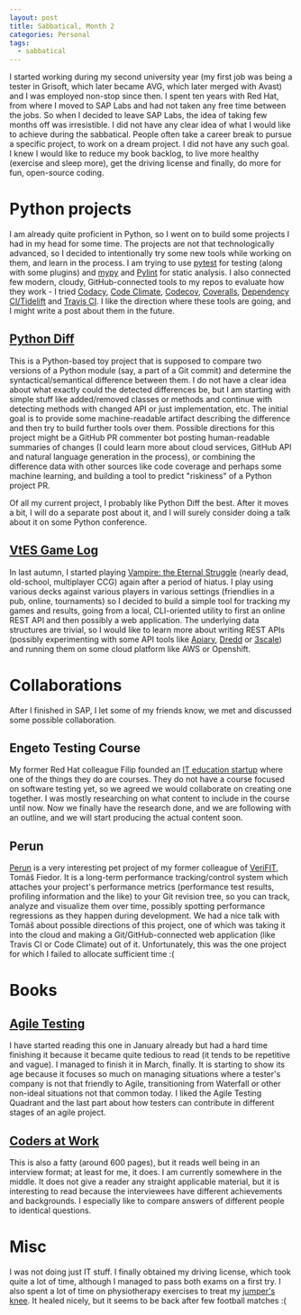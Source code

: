 ```yaml
---
layout: post
title: Sabbatical, Month 2
categories: Personal
tags:
  - sabbatical
---
```


I started working during my second university year (my first job was being a tester in Grisoft,
which later became AVG, which later merged with Avast) and I was employed non-stop since then. I
spent ten years with Red Hat, from where I moved to SAP Labs and had not taken any free time between
the jobs. So when I decided to leave SAP Labs, the idea of taking few months off was irresistible. I
did not have any clear idea of what I would like to achieve during the sabbatical. People often take
a career break to pursue a specific project, to work on a dream project. I did not have any such
goal. I knew I would like to reduce my book backlog, to live more healthy (exercise and sleep more),
get the driving license and finally, do more for fun, open-source coding.

# Python projects

I am already quite proficient in Python, so I went on to build some projects I had in my head for
some time. The projects are not that technologically advanced, so I decided to intentionally try
some new tools while working on them, and learn in the process. I am trying to use
[pytest](https://docs.pytest.org/en/latest/) for testing (along with some plugins) and
[mypy](http://mypy-lang.org/) and [Pylint](https://www.pylint.org/) for static analysis. I also
connected few modern, cloudy, GitHub-connected tools to my repos to evaluate how they work - I tried
[Codacy](https://www.codacy.com/), [Code Climate](https://codeclimate.com/),
[Codecov](https://codecov.io/), [Coveralls](https://coveralls.io/), [Dependency
CI/Tidelift](https://tidelift.com/) and [Travis CI](https://travis-ci.org/). I like the direction
where these tools are going, and I might write a post about them in the future.

## [Python Diff](https://github.com/petr-muller/pyff)

This is a Python-based toy project that is supposed to compare two versions of a Python module (say,
a part of a Git commit) and determine the syntactical/semantical difference between them. I do not
have a clear idea about what exactly could the detected differences be, but I am starting with
simple stuff like added/removed classes or methods and continue with detecting methods with changed
API or just implementation, etc. The initial goal is to provide some machine-readable artifact
describing the difference and then try to build further tools over them. Possible directions for
this project might be a GitHub PR commenter bot posting human-readable summaries of changes (I could
learn more about cloud services, GitHub API and natural language generation in the process), or
combining the difference data with other sources like code coverage and perhaps some machine
learning, and building a tool to predict "riskiness" of a Python project PR.

Of all my current project, I probably like Python Diff the best. After it moves a bit, I will do a
separate post about it, and I will surely consider doing a talk about it on some Python conference.

## [VtES Game Log](https://github.com/petr-muller/vtes)

In last autumn, I started playing [Vampire: the Eternal Struggle](http://www.vekn.net/what-is-v-tes)
(nearly dead, old-school, multiplayer CCG) again after a period of hiatus. I play using various
decks against various players in various settings (friendlies in a pub, online, tournaments) so I
decided to build a simple tool for tracking my games and results, going from a local, CLI-oriented
utility to first an online REST API and then possibly a web application. The underlying data
structures are trivial, so I would like to learn more about writing REST APIs (possibly
experimenting with some API tools like [Apiary](https://apiary.io/),
[Dredd](http://dredd.org/en/latest/) or [3scale](https://www.3scale.net/)) and running them on some
cloud platform like AWS or Openshift.

# Collaborations

After I finished in SAP, I let some of my friends know, we met and discussed some possible
collaboration.

## Engeto Testing Course

My former Red Hat colleague Filip founded an [IT education startup](https://engeto.cz) where one of
the things they do are courses. They do not have a course focused on software testing yet, so we
agreed we would collaborate on creating one together. I was mostly researching on what content to
include in the course until now. Now we finally have the research done, and we are following with an
outline, and we will start producing the actual content soon.

## Perun

[Perun](https://github.com/tfiedor/perun) is a very interesting pet project of my former colleague
of [VeriFIT](http://www.fit.vutbr.cz/research/groups/verifit/), Tomáš Fiedor. It is a long-term
performance tracking/control system which attaches your project's performance metrics (performance
test results, profiling information and the like) to your Git revision tree, so you can track,
analyze and visualize them over time, possibly spotting performance regressions as they happen
during development. We had a nice talk with Tomáš about possible directions of this project, one of
which was taking it into the cloud and making a Git/GitHub-connected web application (like Travis CI
or Code Climate) out of it. Unfortunately, this was the one project for which I failed to allocate
sufficient time :(

# Books

## [Agile Testing](http://a.co/bRIw1v0)

I have started reading this one in January already but had a hard time finishing it because it
became quite tedious to read (it tends to be repetitive and vague). I managed to finish it in March,
finally. It is starting to show its age because it focuses so much on managing situations where a
tester's company is not that friendly to Agile, transitioning from Waterfall or other non-ideal
situations not that common today. I liked the Agile Testing Quadrant and the last part about how
testers can contribute in different stages of an agile project.

## [Coders at Work](http://www.codersatwork.com/)

This is also a fatty (around 600 pages), but it reads well being in an interview format; at least
for me, it does. I am currently somewhere in the middle. It does not give a reader any straight
applicable material, but it is interesting to read because the interviewees have different
achievements and backgrounds. I especially like to compare answers of different people to identical
questions.

# Misc

I was not doing just IT stuff. I finally obtained my driving license, which took quite a lot of
time, although I managed to pass both exams on a first try. I also spent a lot of time on
physiotherapy exercises to treat my [jumper's
knee](https://en.wikipedia.org/wiki/Patellar_tendinitis). It healed nicely, but it seems to be back
after few football matches :(
